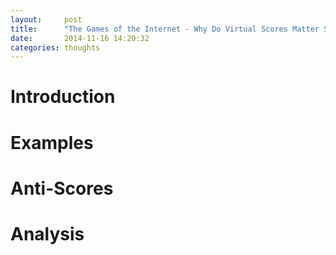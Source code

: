 ```yaml
---
layout:     post
title:      "The Games of the Internet - Why Do Virtual Scores Matter So Much?"
date:       2014-11-16 14:20:32
categories: thoughts
---
```

# Introduction

# Examples

# Anti-Scores

# Analysis
